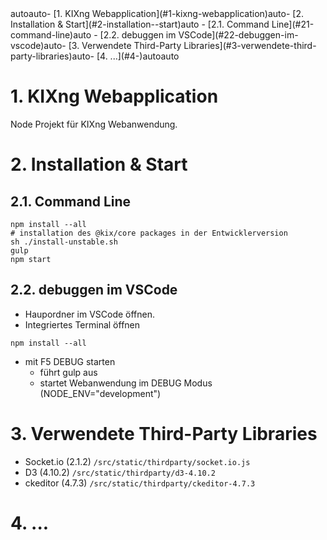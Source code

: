 <!-- TOC -->autoauto- [1. KIXng Webapplication](#1-kixng-webapplication)auto- [2. Installation & Start](#2-installation--start)auto    - [2.1. Command Line](#21-command-line)auto    - [2.2. debuggen im VSCode](#22-debuggen-im-vscode)auto- [3. Verwendete Third-Party Libraries](#3-verwendete-third-party-libraries)auto- [4. ...](#4-)autoauto<!-- /TOC -->
# 1. KIXng Webapplication
Node Projekt für KIXng Webanwendung.

# 2. Installation & Start
## 2.1. Command Line
```shell
npm install --all
# installation des @kix/core packages in der Entwicklerversion
sh ./install-unstable.sh
gulp
npm start
```
## 2.2. debuggen im VSCode
* Haupordner im VSCode öffnen.
* Integriertes Terminal öffnen

```shell
npm install --all
```

* mit F5 DEBUG starten
    * führt gulp aus
    * startet Webanwendung im DEBUG Modus (NODE_ENV="development")

# 3. Verwendete Third-Party Libraries
* Socket.io (2.1.2) ```/src/static/thirdparty/socket.io.js```
* D3 (4.10.2) ```/src/static/thirdparty/d3-4.10.2```
* ckeditor (4.7.3) ```/src/static/thirdparty/ckeditor-4.7.3```

# 4. ...